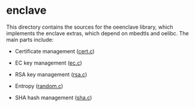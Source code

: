 enclave
=======

This directory contains the sources for the oeenclave library, which implements
the enclave extras, which depend on mbedtls and oelibc. The main parts include:

- Certificate management ([cert.c](cert.c))

- EC key management ([ec.c](ec.c))

- RSA key management ([rsa.c](rsa.c))

- Entropy ([random.c](random.c))

- SHA hash management ([sha.c](sha.c))

